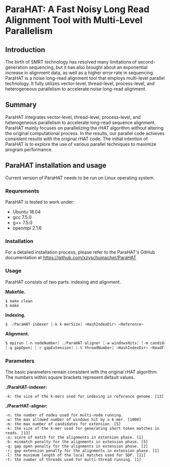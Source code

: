 # ParaHAT: A Fast Noisy Long Read Alignment Tool with Multi-Level Parallelism

## Introduction

The birth of SMRT technology has resolved many limitations of second-generation sequencing, but it has also brought about an exponential increase in alignment data, as well as a higher error rate in sequencing. ParaHAT is a noise long-read alignment tool that employs multi-level parallel technology. It fully utilizes vector-level, thread-level, process-level, and heterogeneous parallelism to accelerate noise long-read alignment.

## Summary

ParaHAT integrates vector-level, thread-level, process-level, and heterogeneous parallelism to accelerate long-read sequence alignment. ParaHAT mainly focuses on parallelizing the rHAT algorithm without altering the original computational process. In the results, our parallel code achieves consistent results with the original rHAT code. The initial intention of ParaHAT is to explore the use of various parallel techniques to maximize program performance.

## ParaHAT installation and usage

Current version of ParaHAT needs to be run on Linux operating system.

### Requrements

ParaHAT is tested to work under:

* Ubuntu 18.04
* gcc 7.5.0
* g++ 7.5.0
* openmpi 2.1.6

### Installation

For a detailed installation process, please refer to the ParaHAT's GitHub documentation at https://github.com/xzyschumacher/ParaHAT

### Usage

ParaHAT consists of two parts: indexing and alignment.

**Makefile.**

```
$ make clean
$ make
```

**Indexing.**

```c
$ ./ParaHAT-indexer [-k k-merSize] <HashIndexDir> <Reference>
```

**Alignment.**

```c
$ mpirun [-n nodeNumber] ./ParaHAT-aligner [-w windowsHits] [-m candidates] [-k kmerSize] [-a match] [-b mismatch]
[-q gapOpen] [-r gapExtension] [-t threadNumber] <HashIndexDir> <ReadFile> <Reference>
```

### Parameters

The basic parameters remain consistent with the original rHAT algorithm. The numbers within square brackets represent default values.

**./ParaHAT-indexer:**

```
-k: the size of the k-mers used for indexing in reference genome. [13]
```

**./PararHAT-aligner:**

```
-n: the number of nodes used for multi-node running.
-w: the max allowed number of windows hit by a k-mer. [1000]
-m: the max number of candidates for extension. [5]
-k: the size of the k-mer used for generating short token matches in reads. [13]
-a: score of match for the alignments in extension phase. [1]
-b: mismatch penalty for the alignments in extension phase. [5]
-q: gap open penalty for the alignments in extension phase. [2]
-r: gap extension penalty for the alignments in extension phase. [1]
-l: the minimum length of the local matches used for SDP. [11]
-t: the number of threads used for multi-thread running. [1]
```

